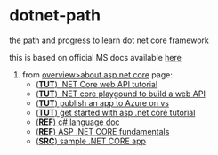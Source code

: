# dotnet-path
the path and progress to learn dot net core framework

this is based on official MS docs available [here](https://docs.microsoft.com/en-us/aspnet/core/introduction-to-aspnet-core?view=aspnetcore-5.0&source=docs)

1. from [overview>about asp.net core](https://docs.microsoft.com/en-us/aspnet/core/introduction-to-aspnet-core?view=aspnetcore-5.0&source=docs) page:
    - [(**TUT**) .NET Core web API tutorial](https://docs.microsoft.com/en-us/aspnet/core/tutorials/first-web-api?view=aspnetcore-5.0&tabs=visual-studio)
    - [(**TUT**) .NET core playgound to build a web API](https://docs.microsoft.com/en-us/learn/modules/build-web-api-aspnet-core/)
    - [(**TUT**) publish an app to Azure on vs](https://docs.microsoft.com/en-us/aspnet/core/tutorials/publish-to-azure-webapp-using-vs?view=aspnetcore-5.0)
    - [(**TUT**) get started with asp .net core tutorial](https://docs.microsoft.com/en-us/aspnet/core/getting-started/?view=aspnetcore-5.0&tabs=windows)
    - [(**REF**) c# language doc](https://docs.microsoft.com/en-us/dotnet/csharp/tour-of-csharp/)
    - [(**REF**) ASP .NET CORE fundamentals](https://docs.microsoft.com/en-us/aspnet/core/fundamentals/?view=aspnetcore-5.0&tabs=windows)
    - [(**SRC**) sample .NET CORE app](https://codeload.github.com/dotnet/AspNetCore.Docs/zip/master)
    

